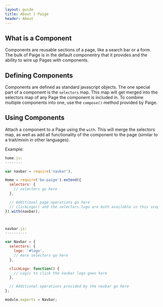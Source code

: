 ```yaml
---
layout: guide
title: About | Paige
header: About
---
```

## What is a Component

Components are reusable sections of a page, like a search bar or a form. The bulk of Paige is in the default componentry that it provides and the ability to wire up Pages with components.

## Defining Components

Components are defined as standard javascript objects. The one special part of a component is the `selectors` map. This map will get merged into the selectors map of any Page the component is included in. To combine multiple components into one, use the `compose()` method provided by Paige.

## Using Components

Attach a component to a Page using the `with`. This will merge the selectors map, as well as add all functionality of the component to the page (similar to a trait/mixin in other languages).

Example:

```javascript
home.js:
--------

var navbar = require('navbar'),

Home = require('be-paige').extend({
  selectors: {
    // selectors go here
  },

  // Additional page operations go here
  // clickLogo() and the selectors.logo are both available in this scope
}).with(navbar);



navbar.js:
----------

var Navbar = {
  selectors: {
    logo: '#logo',
    // more selectors go here
  },

  clickLogo: function() {
    // Logic to click the navbar logo goes here
  },

  // Additional operations provided by the navbar go here
};

module.exports = Navbar;
```
